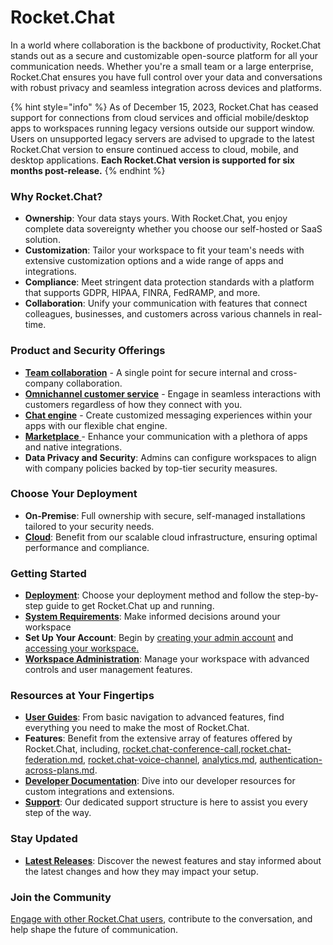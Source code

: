 # Rocket.Chat

In a world where collaboration is the backbone of productivity, Rocket.Chat stands out as a secure and customizable open-source platform for all your communication needs. Whether you're a small team or a large enterprise, Rocket.Chat ensures you have full control over your data and conversations with robust privacy and seamless integration across devices and platforms.

{% hint style="info" %}
As of December 15, 2023, Rocket.Chat has ceased support for connections from cloud services and official mobile/desktop apps to workspaces running legacy versions outside our support window. Users on unsupported legacy servers are advised to upgrade to the latest Rocket.Chat version to ensure continued access to cloud, mobile, and desktop applications. **Each Rocket.Chat version is supported for six months post-release.**
{% endhint %}

### **Why Rocket.Chat?**

* **Ownership**: Your data stays yours. With Rocket.Chat, you enjoy complete data sovereignty whether you choose our self-hosted or SaaS solution.
* **Customization**: Tailor your workspace to fit your team's needs with extensive customization options and a wide range of apps and integrations.
* **Compliance**: Meet stringent data protection standards with a platform that supports GDPR, HIPAA, FINRA, FedRAMP, and more.
* **Collaboration**: Unify your communication with features that connect colleagues, businesses, and customers across various channels in real-time.

### **Product and Security Offerings**

* [**Team collaboration**](use-rocket.chat/workspace-administration/) - A single point for secure internal and cross-company collaboration.
* [**Omnichannel customer service**](use-rocket.chat/omnichannel/) - Engage in seamless interactions with customers regardless of how they connect with you.
* [**Chat engine**](https://developer.rocket.chat/chat-engine/overview-of-chat-engine) - Create customized messaging experiences within your apps with our flexible chat engine.
* [**Marketplace** ](extend-rocket.chat-capabilities/rocket.chat-marketplace/)- Enhance your communication with a plethora of apps and native integrations.
* **Data Privacy and Security**: Admins can configure workspaces to align with company policies backed by top-tier security measures.

### **Choose Your Deployment**

* **On-Premise**: Full ownership with secure, self-managed installations tailored to your security needs.
* [**Cloud**](use-rocket.chat/rocket.chat-cloud/): Benefit from our scalable cloud infrastructure, ensuring optimal performance and compliance.

### **Getting Started**

* [**Deployment**](deploy/deploy-rocket.chat/): Choose your deployment method and follow the step-by-step guide to get Rocket.Chat up and running.
* [**System Requirements**](deploy/deploy-rocket.chat/system-requirements.md): Make informed decisions around your workspace
* **Set Up Your Account**: Begin by [creating your admin account](setup-and-configure/accessing-your-workspace/admin-account-creation.md) and [accessing your workspace.](setup-and-configure/accessing-your-workspace/)
* [**Workspace Administration**](use-rocket.chat/workspace-administration/): Manage your workspace with advanced controls and user management features.

### **Resources at Your Fingertips**

* [**User Guides**](use-rocket.chat/user-guides/): From basic navigation to advanced features, find everything you need to make the most of Rocket.Chat.
* **Features**: Benefit from the extensive array of features offered by Rocket.Chat, including,  [rocket.chat-conference-call](use-rocket.chat/rocket.chat-conference-call/ "mention"),[rocket.chat-federation.md](use-rocket.chat/rocket.chat-federation.md "mention"), [rocket.chat-voice-channel](use-rocket.chat/rocket.chat-voice-channel/ "mention"), [analytics.md](use-rocket.chat/workspace-administration/settings/analytics.md "mention"), [authentication-across-plans.md](use-rocket.chat/authentication/authentication-across-plans.md "mention").
* [**Developer Documentation**](resources/development-docs.md): Dive into our developer resources for custom integrations and extensions.
* [**Support**](customer-center/support-center/): Our dedicated support structure is here to assist you every step of the way.

### **Stay Updated**

* [**Latest Releases**](https://github.com/RocketChat/Rocket.Chat/releases): Discover the newest features and stay informed about the latest changes and how they may impact your setup.

### **Join the Community**

[Engage with other Rocket.Chat users](customer-center/support-center/community-resources.md), contribute to the conversation, and help shape the future of communication.
